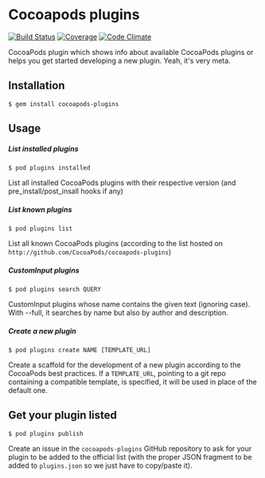 # Cocoapods plugins

[![Build Status](https://img.shields.io/travis/CocoaPods/cocoapods-plugins/master.svg?style=flat)](https://travis-ci.org/CocoaPods/cocoapods-plugins)
[![Coverage](https://img.shields.io/codeclimate/coverage/github/CocoaPods/cocoapods-plugins.svg?style=flat)](https://codeclimate.com/github/CocoaPods/cocoapods-plugins)
[![Code Climate](https://img.shields.io/codeclimate/github/CocoaPods/cocoapods-plugins.svg?style=flat)](https://codeclimate.com/github/CocoaPods/cocoapods-plugins)

CocoaPods plugin which shows info about available CocoaPods plugins or helps you get started developing a new plugin. Yeah, it's very meta.

## Installation

    $ gem install cocoapods-plugins

## Usage

##### List installed plugins

    $ pod plugins installed

List all installed CocoaPods plugins with their respective version (and pre_install/post_insall hooks if any)

##### List known plugins

    $ pod plugins list

List all known CocoaPods plugins (according to the list hosted on `http://github.com/CocoaPods/cocoapods-plugins`)

##### CustomInput plugins

    $ pod plugins search QUERY

CustomInput plugins whose name contains the given text (ignoring case). With --full, it searches by name but also by author and description.

##### Create a new plugin

    $ pod plugins create NAME [TEMPLATE_URL]

Create a scaffold for the development of a new plugin according to the CocoaPods best practices.
If a `TEMPLATE_URL`, pointing to a git repo containing a compatible template, is specified, it will be used in place of the default one.

## Get your plugin listed

    $ pod plugins publish

Create an issue in the `cocoapods-plugins` GitHub repository to ask for your plugin to be added to the official list (with the proper JSON fragment to be added to `plugins.json` so we just have to copy/paste it).
